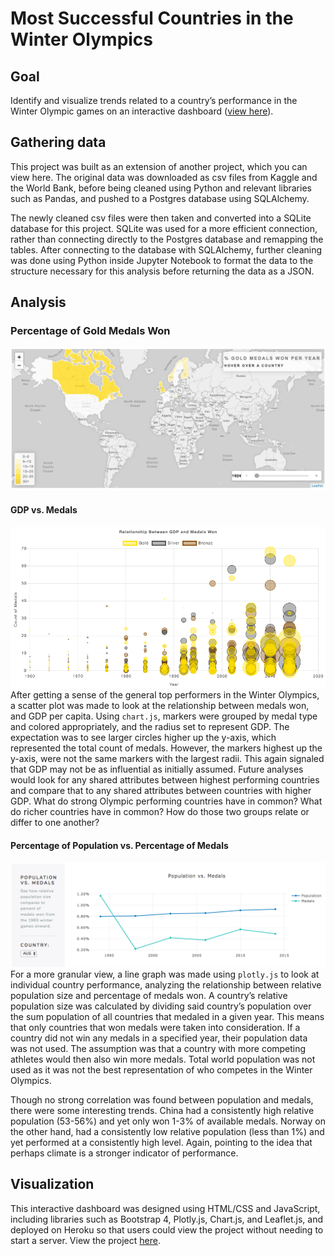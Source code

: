 # Most Successful Countries in the Winter Olympics

## Goal
Identify and visualize trends related to a country’s performance in the Winter Olympic games on an interactive dashboard ([view here](https://gdp-olympic-medals.herokuapp.com/)).

## Gathering data
This project was built as an extension of another project, which you can view here. The original data was downloaded as csv files from Kaggle and the World Bank, before being cleaned using Python and relevant libraries such as Pandas, and pushed to a Postgres database using SQLAlchemy.

The newly cleaned csv files were then taken and converted into a SQLite database for this project. SQLite was used for a more efficient connection, rather than connecting directly to the Postgres database and remapping the tables. After connecting to the database with SQLAlchemy, further cleaning was done using Python inside Jupyter Notebook to format the data to the structure necessary for this analysis before returning the data as a JSON. 

## Analysis

### Percentage of Gold Medals Won
![choropleth](https://github.com/lorijta92/gdp-and-olympic-success/blob/master/static/assets/ss-ch.png?raw=true)

#### GDP vs. Medals
![scatter](https://github.com/lorijta92/gdp-and-olympic-success/blob/master/static/assets/ss-sc.png?raw=true)
After getting a sense of the general top performers in the Winter Olympics, a scatter plot was made to look at the relationship between medals won, and GDP per capita. Using `chart.js`, markers were grouped by medal type and colored appropriately, and the radius set to represent GDP. The expectation was to see larger circles higher up the y-axis, which represented the total count of medals. However, the markers highest up the y-axis, were not the same markers with the largest radii. This again signaled that GDP may not be as influential as initially assumed. Future analyses would look for any shared attributes between highest performing countries and compare that to any shared attributes between countries with higher GDP. What do strong Olympic performing countries have in common? What do richer countries have in common? How do those two groups relate or differ to one another?

#### Percentage of Population vs. Percentage of Medals
![line](https://github.com/lorijta92/gdp-and-olympic-success/blob/master/static/assets/ss-li.png?raw=true)
For a more granular view, a line graph was made using `plotly.js` to look at individual country performance, analyzing the relationship between relative population size and percentage of medals won. A country’s relative population size was calculated by dividing said country’s population over the sum population of all countries that medaled in a given year. This means that only countries that won medals were taken into consideration. If a country did not win any medals in a specified year, their population data was not used. The assumption was that a country with more competing athletes would then also win more medals. Total world population was not used as it was not the best representation of who competes in the Winter Olympics. 

Though no strong correlation was found between population and medals, there were some interesting trends. China had a consistently high relative population (53-56%) and yet only won 1-3% of available medals. Norway on the other hand, had a consistently low relative population (less than 1%) and yet performed at a consistently high level. Again, pointing to the idea that perhaps climate is a stronger indicator of performance.

## Visualization
This interactive dashboard was designed using HTML/CSS and JavaScript, including libraries such as Bootstrap 4, Plotly.js, Chart.js, and Leaflet.js, and deployed on Heroku so that users could view the project without needing to start a server. View the project [here](https://gdp-olympic-medals.herokuapp.com/).
